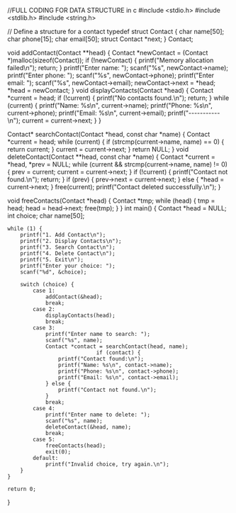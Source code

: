 //FULL CODING FOR DATA STRUCTURE in c 
#include <stdio.h>
#include <stdlib.h>
#include <string.h>

// Define a structure for a contact
typedef struct Contact {
    char name[50];
    char phone[15];
    char email[50];
    struct Contact *next;
} Contact;

void addContact(Contact **head) {
    Contact *newContact = (Contact *)malloc(sizeof(Contact));
    if (!newContact) {
        printf("Memory allocation failed\n");
        return;
    }
    printf("Enter name: ");
    scanf("%s", newContact->name);
    printf("Enter phone: ");
    scanf("%s", newContact->phone);
    printf("Enter email: ");
    scanf("%s", newContact->email);
    newContact->next = *head;
    *head = newContact;
}
void displayContacts(Contact *head) {
    Contact *current = head;
    if (!current) {
        printf("No contacts found.\n");
        return;
    }
    while (current) {
        printf("Name: %s\n", current->name);
        printf("Phone: %s\n", current->phone);
        printf("Email: %s\n", current->email);
        printf("-----------\n");
        current = current->next;
    }
}

Contact* searchContact(Contact *head, const char *name) {
    Contact *current = head;
    while (current) {
        if (strcmp(current->name, name) == 0) {
            return current;
        }
        current = current->next;
    }
    return NULL;
}
void deleteContact(Contact **head, const char *name) {
    Contact *current = *head, *prev = NULL;
    while (current && strcmp(current->name, name) != 0) {
        prev = current;
        current = current->next;
    }
    if (!current) {
        printf("Contact not found.\n");
        return;
    }
    if (prev) {
        prev->next = current->next;
    } else {
        *head = current->next;
    }
    free(current);
    printf("Contact deleted successfully.\n");
}

void freeContacts(Contact *head) {
    Contact *tmp;
    while (head) {
        tmp = head;
        head = head->next;
        free(tmp);
    }
}
int main() {
    Contact *head = NULL;
    int choice;
    char name[50];

    while (1) {
        printf("1. Add Contact\n");
        printf("2. Display Contacts\n");
        printf("3. Search Contact\n");
        printf("4. Delete Contact\n");
        printf("5. Exit\n");
        printf("Enter your choice: ");
        scanf("%d", &choice);

        switch (choice) {
            case 1:
                addContact(&head);
                break;
            case 2:
                displayContacts(head);
                break;
            case 3:
                printf("Enter name to search: ");
                scanf("%s", name);
                Contact *contact = searchContact(head, name);
                                if (contact) {
                    printf("Contact found:\n");
                    printf("Name: %s\n", contact->name);
                    printf("Phone: %s\n", contact->phone);
                    printf("Email: %s\n", contact->email);
                } else {
                    printf("Contact not found.\n");
                }
                break;
            case 4:
                printf("Enter name to delete: ");
                scanf("%s", name);
                deleteContact(&head, name);
                break;
            case 5:
                freeContacts(head);
                exit(0);
            default:
                printf("Invalid choice, try again.\n");
        }
    }

    return 0;
}
